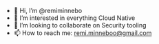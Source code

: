 - 👋 Hi, I’m @remiminnebo
- 👀 I’m interested in everything Cloud Native
- 💞️ I’m looking to collaborate on Security tooling
- 📫 How to reach me:  remi.minneboo@gmail.com

<!---
remiminnebo/remiminnebo is a ✨ special ✨ repository because its `README.md` (this file) appears on your GitHub profile.
You can click the Preview link to take a look at your changes.
--->
